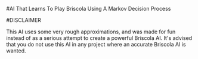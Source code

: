 #AI That Learns To Play Briscola Using A Markov Decision Process

#DISCLAIMER

This AI uses some very rough approximations, and was made for fun instead
of as a serious attempt to create a powerful Briscola AI. It's advised
that you do not use this AI in any project where an accurate Briscola AI
is wanted.
